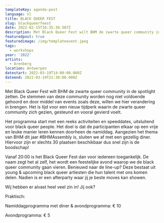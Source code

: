 ```yaml
---
templateKey: agenda-post
language: nl
title: BLACK QUEER FEST
slug: blackqueerfeest
date: 2022-02-15T16:35:39.507Z
description: Met Black Queer Fest wilt BHM de zwarte queer community in de spotlight zetten
featuredpost: true
featuredimage: /img/templateevent.jpeg
tags:
  - workshops
year: '2022'
artists:
  - Arenberg
location: Antwerpen
datestart: 2022-03-19T14:00:00.000Z
dateend: 2022-03-19T21:30:00.000Z
---
```

Met Black Queer Fest wilt BHM de zwarte queer community in de spotlight zetten. De stemmen van deze community worden nog niet voldoende gehoord en door middel van events zoals deze, willen we hier verandering in brengen. Het is tijd voor een nieuw tijdperk waarin de zwarte queer community zich gezien, gesteund en vooral gevierd voelt. 

Het programma start met een reeks activiteiten en speeddates, uitsluitend voor black queer people. Het doel is dat de participanten elkaar op een vrije en leuke manier leren kennen doorheen de namiddag. Aangezien het thema van BHM dit jaar #BHMAssembly is, sluiten we af met een gezellig diner. Hiervoor zijn er slechts 30 plaatsen beschikbaar dus snel zijn is de boodschap!

Vanaf 20:00 is het Black Queer Fest dan voor iedereen toegankelijk.  De naam zegt het al zelf, het wordt een feestelijke avond waarop we de black queer community gaan vieren. Benieuwd naar de line-up? Deze bestaat uit young & upcoming black queer artiesten die hun talent met ons komen delen. Nadien is er een afterparty waar jij je beste moves kan showen. 

Wij hebben er alvast heel veel zin in! Jij ook?

Praktisch:

Namiddagprogramma met diner & avondprogramma: € 10

Avondprogramma: € 5
